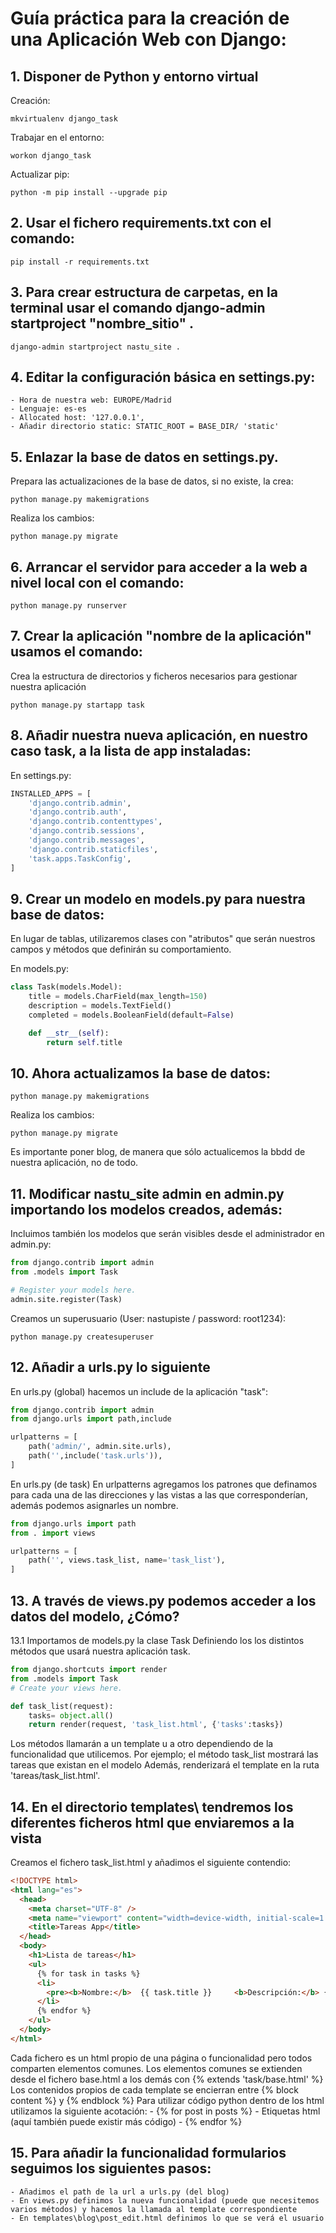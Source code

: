 # Guía práctica para la creación de una Aplicación Web con Django:

## 1. Disponer de Python y entorno virtual

Creación:

```SYS
mkvirtualenv django_task
```

Trabajar en el entorno:

```SYS
workon django_task
```

Actualizar pip:

```SYS
python -m pip install --upgrade pip
```

## 2. Usar el fichero requirements.txt con el comando:

```SYS
pip install -r requirements.txt
```

## 3. Para crear estructura de carpetas, en la terminal usar el comando django-admin startproject "nombre_sitio" .

```SYS
django-admin startproject nastu_site .
```

## 4. Editar la configuración básica en settings.py:

    - Hora de nuestra web: EUROPE/Madrid
    - Lenguaje: es-es
    - Allocated host: '127.0.0.1',
    - Añadir directorio static: STATIC_ROOT = BASE_DIR/ 'static'

## 5. Enlazar la base de datos en settings.py.

Prepara las actualizaciones de la base de datos, si no existe, la crea:

```SYS
python manage.py makemigrations
```

Realiza los cambios:

```SYS
python manage.py migrate
```

## 6. Arrancar el servidor para acceder a la web a nivel local con el comando:

```SYS
python manage.py runserver
```

## 7. Crear la aplicación "nombre de la aplicación" usamos el comando:

Crea la estructura de directorios y ficheros necesarios para gestionar nuestra aplicación

```SYS
python manage.py startapp task
```

## 8. Añadir nuestra nueva aplicación, en nuestro caso task, a la lista de app instaladas:

En settings.py:

```settings.py
INSTALLED_APPS = [
    'django.contrib.admin',
    'django.contrib.auth',
    'django.contrib.contenttypes',
    'django.contrib.sessions',
    'django.contrib.messages',
    'django.contrib.staticfiles',
    'task.apps.TaskConfig',
]
```

## 9. Crear un modelo en models.py para nuestra base de datos:

En lugar de tablas, utilizaremos clases con "atributos" que serán nuestros campos y métodos que definirán su comportamiento.

En models.py:

```python
class Task(models.Model):
    title = models.CharField(max_length=150)
    description = models.TextField()
    completed = models.BooleanField(default=False)

    def __str__(self):
        return self.title
```

## 10. Ahora actualizamos la base de datos:

```SYS
python manage.py makemigrations
```

Realiza los cambios:

```SYS
python manage.py migrate
```

Es importante poner blog, de manera que sólo actualicemos la bbdd de nuestra aplicación, no de todo.

## 11. Modificar nastu_site admin en admin.py importando los modelos creados, además:

Incluimos también los modelos que serán visibles desde el administrador en admin.py:

```python
from django.contrib import admin
from .models import Task

# Register your models here.
admin.site.register(Task)
```

Creamos un superusuario (User: nastupiste / password: root1234):

```SYS
python manage.py createsuperuser
```

## 12. Añadir a urls.py lo siguiente

En urls.py (global) hacemos un include de la aplicación "task":

```python
from django.contrib import admin
from django.urls import path,include

urlpatterns = [
    path('admin/', admin.site.urls),
    path('',include('task.urls')),
]
```

En urls.py (de task) En urlpatterns agregamos los patrones que definamos para cada una de las direcciones y las vistas a las que corresponderían, además podemos asignarles un nombre.

```python
from django.urls import path
from . import views

urlpatterns = [
    path('', views.task_list, name='task_list'),
]
```

## 13. A través de views.py podemos acceder a los datos del modelo, ¿Cómo?

13.1 Importamos de models.py la clase Task
Definiendo los los distintos métodos que usará nuestra aplicación task.

```python
from django.shortcuts import render
from .models import Task
# Create your views here.

def task_list(request):
    tasks= object.all()
    return render(request, 'task_list.html', {'tasks':tasks})
```

Los métodos llamarán a un template u a otro dependiendo de la funcionalidad que utilicemos.
Por ejemplo; el método task_list mostrará las tareas que existan en el modelo
Además, renderizará el template en la ruta 'tareas/task_list.html'.

## 14. En el directorio templates\ tendremos los diferentes ficheros html que enviaremos a la vista

Creamos el fichero task_list.html y añadimos el siguiente contendio:

```html
<!DOCTYPE html>
<html lang="es">
  <head>
    <meta charset="UTF-8" />
    <meta name="viewport" content="width=device-width, initial-scale=1.0" />
    <title>Tareas App</title>
  </head>
  <body>
    <h1>Lista de tareas</h1>
    <ul>
      {% for task in tasks %}
      <li>
        <pre><b>Nombre:</b>  {{ task.title }}     <b>Descripción:</b> {{ task.description }}      <b>Completada:</b>({{ task.completed|yesno:"Sí,No"}})</pre>
      </li>
      {% endfor %}
    </ul>
  </body>
</html>
```

Cada fichero es un html propio de una página o funcionalidad pero todos comparten elementos comunes.
Los elementos comunes se extienden desde el fichero base.html a los demás con {% extends 'task/base.html' %}
Los contenidos propios de cada template se encierran entre {% block content %} y {% endblock %}
Para utilizar código python dentro de los html utilizamos la siguiente acotación: - {% for post in posts %} - Etiquetas html (aquí también puede existir más código) - {% endfor %}

## 15. Para añadir la funcionalidad formularios seguimos los siguientes pasos:

    - Añadimos el path de la url a urls.py (del blog)
    - En views.py definimos la nueva funcionalidad (puede que necesitemos varios métodos) y hacemos la llamada al template correspondiente
    - En templates\blog\post_edit.html definimos lo que se verá el usuario
